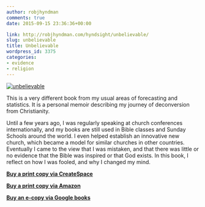 ```yaml
---
author: robjhyndman
comments: true
date: 2015-09-15 23:36:36+00:00

link: http://robjhyndman.com/hyndsight/unbelievable/
slug: unbelievable
title: Unbelievable
wordpress_id: 3375
categories:
- evidence
- religion
---
```


[![unbelievable](/img/unbelievable-207x300.png)](https://www.createspace.com/5694732)

This is a very different book from my usual areas of forecasting and statistics. It is a personal memoir describing my journey of deconversion from Christianity.

Until a few years ago, I was regularly speaking at church conferences internationally, and my books are still used in Bible classes and Sunday Schools around the world. I even helped establish an innovative new church, which became a model for similar churches in other countries. Eventually I came to the view that I was mistaken, and that there was little or no evidence that the Bible was inspired or that God exists. In this book, I reflect on how I was fooled, and why I changed my mind.

**[Buy a print copy via CreateSpace](https://www.createspace.com/5694732)**

**[Buy a print copy via Amazon](http://amzn.com/1517363195/?tag=otexts-20)**

**[Buy an e-copy via Google books](https://books.google.com/books?id=MrqMCgAAQBAJ)**
